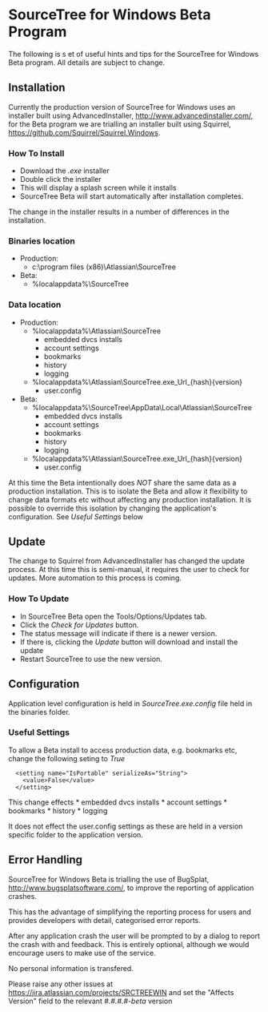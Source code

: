 # SourceTree for Windows Beta Program
The following is s et of useful hints and tips for the SourceTree for Windows Beta program.
All details are subject to change.

## Installation
Currently the production version of SourceTree for Windows uses an installer built using AdvancedInstaller, http://www.advancedinstaller.com/, for the Beta program we are trialling an installer built using Squirrel, https://github.com/Squirrel/Squirrel.Windows.

### How To Install

* Download the _.exe_ installer
* Double click the installer
* This will display a splash screen while it installs
* SourceTree Beta will start automatically after installation completes.

The change in the installer results in a number of differences in the installation.

### Binaries location
* Production: 
    * c:\program files (x86)\Atlassian\SourceTree
* Beta: 
    * %localappdata%\SourceTree

### Data location
* Production: 
    * %localappdata%\Atlassian\SourceTree
        * embedded dvcs installs
        * account settings
        * bookmarks
        * history
        * logging
    * %localappdata%\Atlassian\SourceTree.exe_Url_{hash}\{version}
        * user.config
* Beta: 
    * %localappdata%\SourceTree\AppData\Local\Atlassian\SourceTree
        * embedded dvcs installs
        * account settings
        * bookmarks
        * history
        * logging
    * %localappdata%\Atlassian\SourceTree.exe_Url_{hash}\{version}
        * user.config
        
At this time the Beta intentionally does *NOT* share the same data as a production installation. This is to isolate the Beta and allow it flexibility to change data formats etc without affecting any production installation.
It is possible to override this isolation by changing the application's configuration. See _Useful Settings_ below

## Update

The change to Squirrel from AdvancedInstaller has changed the update process. At this time this is semi-manual, it requires the user to check for updates. More automation to this process is coming.

### How To Update

* In SourceTree Beta open the Tools/Options/Updates tab.
* Click the _Check for Updates_ button.
* The status message will indicate if there is a newer version.
* If there is, clicking the _Update_ button will download and install the update
* Restart SourceTree to use the new version.

## Configuration
Application level configuration is held in *SourceTree.exe.config* file held in the binaries folder.

### Useful Settings

To allow a Beta install to access production data, e.g. bookmarks etc, change the following seting to _True_

      <setting name="IsPortable" serializeAs="String">
        <value>False</value>
      </setting>   

This change effects
        * embedded dvcs installs
        * account settings
        * bookmarks
        * history
        * logging
        
It does not effect the user.config settings as these are held in a version specific folder to the application version.

## Error Handling

SourceTree for Windows Beta is trialling the use of BugSplat, http://www.bugsplatsoftware.com/, to improve the reporting of application crashes.

This has the advantage of simplifying the reporting process for users and provides developers with detail, categorised error reports.

After any application crash the user will be prompted to by a dialog to report the crash with and feedback. This is entirely optional, although we would encourage users to make use of the service.

No personal information is transfered.

Please raise any other issues at https://jira.atlassian.com/projects/SRCTREEWIN and set the "Affects Version" field to the relevant _#.#.#.#-beta_ version
